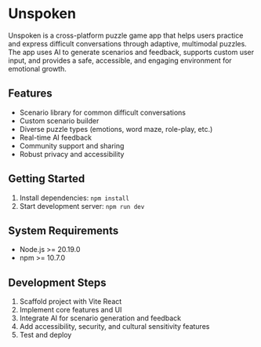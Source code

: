 # Unspoken

Unspoken is a cross-platform puzzle game app that helps users practice and express difficult conversations through adaptive, multimodal puzzles. The app uses AI to generate scenarios and feedback, supports custom user input, and provides a safe, accessible, and engaging environment for emotional growth.

## Features
- Scenario library for common difficult conversations
- Custom scenario builder
- Diverse puzzle types (emotions, word maze, role-play, etc.)
- Real-time AI feedback
- Community support and sharing
- Robust privacy and accessibility

## Getting Started
1. Install dependencies: `npm install`
2. Start development server: `npm run dev`

## System Requirements
- Node.js >= 20.19.0
- npm >= 10.7.0

## Development Steps
1. Scaffold project with Vite React
2. Implement core features and UI
3. Integrate AI for scenario generation and feedback
4. Add accessibility, security, and cultural sensitivity features
5. Test and deploy
